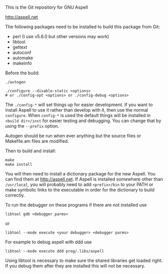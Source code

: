 This is the Git repository for GNU Aspell

http://aspell.net

The following packages need to be installed to build this package
from Git:
  * perl (I use v5.6.0 but other versions may work)
  * libtool
  * gettext
  * autoconf
  * automake
  * makeinfo

Before the build:
```
./autogen

./configure --disable-static <options>
# or ./config-opt <options> or ./config-debug <options>
```

The `./config-*` will set things up for easier development.  If you want
to install Aspell to use it rather than develop with it, then use the
normal `configure`.  When `config-*` is used the default things will be
installed in `<build dir>/inst` for easier testing and debugging. You
can change that by using the `--prefix` option.

Autogen should be run when ever anything but the source files or
Makefile.am files are modified.

Then to build and install:
```
make
make install
```

You will then need to install a dictionary package for the new Aspell.
You can find them at http://aspell.net.  If Aspell is installed
somewhere other than `/usr/local`, you will probably need to add
`<prefix>/bin` to your PATH or make symbolic links to the executable in
order for the dictionary to build correctly.

To run the debugger on these programs if there are not installed use
```
libtool gdb <debugger parms>
```
or
```
libtool --mode execute <your debugger> <debugger parms>
```
For example to debug aspell with ddd use
```
libtool --mode execute ddd prog/.libs/aspell
```

Using libtool is necessary to make sure the shared libraries get loaded
right. If you debug them after they are installed this will not be
necessary.
